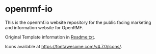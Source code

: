 # openrmf-io
This is the openrmf.io website repository for the public facing marketing and information website for OpenRMF.

Original Template information in [Readme.txt](./Readme.txt).

Icons available at https://fontawesome.com/v4.7.0/icons/.